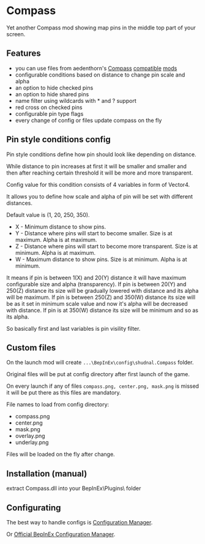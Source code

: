 # Compass

Yet another Compass mod showing map pins in the middle top part of your screen.

## Features
* you can use files from aedenthorn's [Compass](https://www.nexusmods.com/valheim/mods/851) [compatible](https://www.nexusmods.com/valheim/mods/1897) [mods](https://www.nexusmods.com/valheim/mods/2179)
* configurable conditions based on distance to change pin scale and alpha
* an option to hide checked pins
* an option to hide shared pins
* name filter using wildcards with * and ? support
* red cross on checked pins
* configurable pin type flags
* every change of config or files update compass on the fly

## Pin style conditions config

Pin style conditions define how pin should look like depending on distance.

While distance to pin increases at first it will be smaller and smaller and then after reaching certain threshold it will be more and more transparent.

Config value for this condition consists of 4 variables in form of Vector4.

It allows you to define how scale and alpha of pin will be set with different distances.

Default value is (1, 20, 250, 350).

* X - Minimum distance to show pins.
* Y - Distance where pins will start to become smaller. Size is at maximum. Alpha is at maximum.
* Z - Distance where pins will start to become more transparent. Size is at minimum. Alpha is at maximum.
* W - Maximum distance to show pins. Size is at minimum. Alpha is at minimum.

It means if pin is between 1(X) and 20(Y) distance it will have maximum configurable size and alpha (transparency).
If pin is between 20(Y) and 250(Z) distance its size will be gradually lowered with distance and its alpha will be maximum.
If pin is between 250(Z) and 350(W) distance its size will be as it set in minimum scale value and now it's alpha will be decreased with distance.
If pin is at 350(W) distance its size will be minimum and so as its alpha.

So basically first and last variables is pin visility filter.

## Custom files

On the launch mod will create `...\BepInEx\config\shudnal.Compass` folder.

Original files will be put at config directory after first launch of the game.

On every launch if any of files `compass.png, center.png, mask.png` is missed it will be put there as this files are mandatory.

File names to load from config directory:
* compass.png
* center.png
* mask.png
* overlay.png
* underlay.png

Files will be loaded on the fly after change.

## Installation (manual)
extract Compass.dll into your BepInEx\Plugins\ folder

## Configurating
The best way to handle configs is [Configuration Manager](https://thunderstore.io/c/valheim/p/shudnal/ConfigurationManager/).

Or [Official BepInEx Configuration Manager](https://valheim.thunderstore.io/package/Azumatt/Official_BepInEx_ConfigurationManager/).